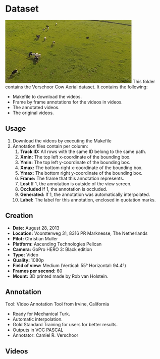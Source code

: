 Dataset
=======


![Verschoor Aerial Cow Dataset](dataset.png "Verschoor Aerial Cow Dataset")
This folder contains the Verschoor Cow Aerial dataset. It contains the following:
- Makefile to download the videos.
- Frame by frame annotations for the videos in videos.
- The annotated videos.
- The original videos.

Usage
-----


1. Download the videos by executing the Makefile
2. Annotation files contain per column:
    1.  **Track ID:** All rows with the same ID belong to the same path.
    2.  **Xmin:** The top left x-coordinate of the bounding box.
    3.  **Ymin:** The top left y-coordinate of the bounding box.
    4.  **Xmax:** The bottom right x-coordinate of the bounding box.
    5.  **Ymax:** The bottom right y-coordinate of the bounding box.
    6.  **Frame:** The frame that this annotation represents.
    7.  **Lost** If 1, the annotation is outside of the view screen.
    8.  **Occluded** If 1, the annotation is occluded.
    9.  **Generated:** If 1, the annotation was automatically interpolated.
    10. **Label:** The label for this annotation, enclosed in quotation marks.


Creation
--------


- **Date:** August 28, 2013
- **Location:** Voorsterweg 31, 8316 PR Marknesse, The Netherlands
- **Pilot:** Christian Muller
- **Platform:** Ascending Technologies Pelican
- **Camera:** GoPro HERO 3: Black edition
- **Type:** Video
- **Quality:** 1080p
- **Field of view:** Medium (Vertical: 55° Horizontal: 94.4°)
- **Frames per second:** 60
- **Mount:** 3D printed made by Rob van Holstein.


Annotation
----------


Tool: Video Annotation Tool from Irvine, California
- Ready for Mechanical Turk.
- Automatic interpolation.
- Gold Standard Training for users for better results.
- Outputs in VOC PASCAL 
- Annotator: Camiel R. Verschoor


Videos
------
